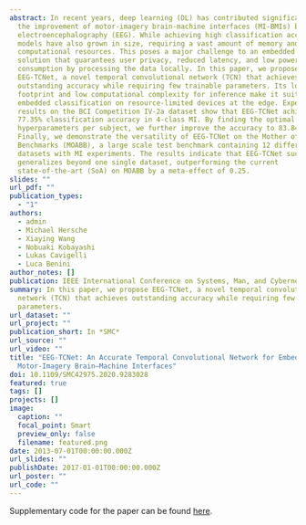 ```yaml
---
abstract: In recent years, deep learning (DL) has contributed significantly to
  the improvement of motor-imagery brain-machine interfaces (MI-BMIs) based on
  electroencephalography (EEG). While achieving high classification accuracy, DL
  models have also grown in size, requiring a vast amount of memory and
  computational resources. This poses a major challenge to an embedded BMI
  solution that guarantees user privacy, reduced latency, and low power
  consumption by processing the data locally. In this paper, we propose
  EEG-TCNet, a novel temporal convolutional network (TCN) that achieves
  outstanding accuracy while requiring few trainable parameters. Its low memory
  footprint and low computational complexity for inference make it suitable for
  embedded classification on resource-limited devices at the edge. Experimental
  results on the BCI Competition IV-2a dataset show that EEG-TCNet achieves
  77.35% classification accuracy in 4-class MI. By finding the optimal network
  hyperparameters per subject, we further improve the accuracy to 83.84%.
  Finally, we demonstrate the versatility of EEG-TCNet on the Mother of All BCI
  Benchmarks (MOABB), a large scale test benchmark containing 12 different EEG
  datasets with MI experiments. The results indicate that EEG-TCNet successfully
  generalizes beyond one single dataset, outperforming the current
  state-of-the-art (SoA) on MOABB by a meta-effect of 0.25.
slides: ""
url_pdf: ""
publication_types:
  - "1"
authors:
  - admin
  - Michael Hersche
  - Xiaying Wang
  - Nobuaki Kobayashi
  - Lukas Cavigelli
  - Luca Benini
author_notes: []
publication: IEEE International Conference on Systems, Man, and Cybernetics
summary: In this paper, we propose EEG-TCNet, a novel temporal convolutional
  network (TCN) that achieves outstanding accuracy while requiring few trainable
  parameters.
url_dataset: ""
url_project: ""
publication_short: In *SMC*
url_source: ""
url_video: ""
title: "EEG-TCNet: An Accurate Temporal Convolutional Network for Embedded
  Motor-Imagery Brain–Machine Interfaces"
doi: 10.1109/SMC42975.2020.9283028
featured: true
tags: []
projects: []
image:
  caption: ""
  focal_point: Smart
  preview_only: false
  filename: featured.png
date: 2013-07-01T00:00:00.000Z
url_slides: ""
publishDate: 2017-01-01T00:00:00.000Z
url_poster: ""
url_code: ""
---
```

Supplementary code for the paper can be found [here](https://github.com/iis-eth-zurich/eeg-tcnet).